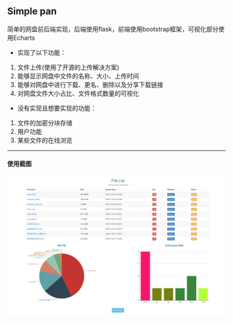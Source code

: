 Simple pan
---------
简单的网盘前后端实现，后端使用flask，前端使用bootstrap框架，可视化部分使用Echarts
- 实现了以下功能：
1. 文件上传(使用了开源的上传解决方案)
2. 能够显示网盘中文件的名称、大小、上传时间
3. 能够对网盘中进行下载、更名、删除以及分享下载链接
4. 对网盘文件大小占比、文件格式数量的可视化
- 没有实现且想要实现的功能：
1. 文件的加密分块存储
2. 用户功能
3. 某些文件的在线浏览
--------
#### 使用截图
![file list](list.png)